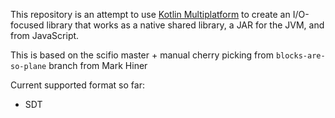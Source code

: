 This repository is an attempt to use [Kotlin Multiplatform](https://kotlinlang.org/docs/multiplatform-library.html) to create an I/O-focused library that works as a native shared library, a JAR for the JVM, and from JavaScript.

This is based on the scifio master + manual cherry picking from `blocks-are-so-plane` 
branch from Mark Hiner

Current supported format so far:
- SDT 